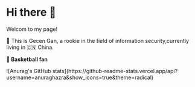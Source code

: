 # Hi there 👋

<!--
**Ganliber/Ganliber** is a ✨ _special_ ✨ repository because its `README.md` (this file) appears on your GitHub profile.

Here are some ideas to get you started:

- 🔭 I’m currently working on ...
- 🌱 I’m currently learning information security.
- 👯 I’m looking to collaborate on ...
- 🤔 I’m looking for help with ...
- 💬 Ask me about ...
- 📫 How to reach me: ...
- 😄 Pronouns: basketball, music and travelling.
- ⚡ Fun fact: ...
-->
Welcom to my page!<p>
👶 This is Gecen Gan, a rookie in the field of information security,currently living in 🇨🇳 China.
<p><b>🏀 Basketball fan</b><p>
![Anurag's GitHub stats](https://github-readme-stats.vercel.app/api?username=anuraghazra&show_icons=true&theme=radical)

